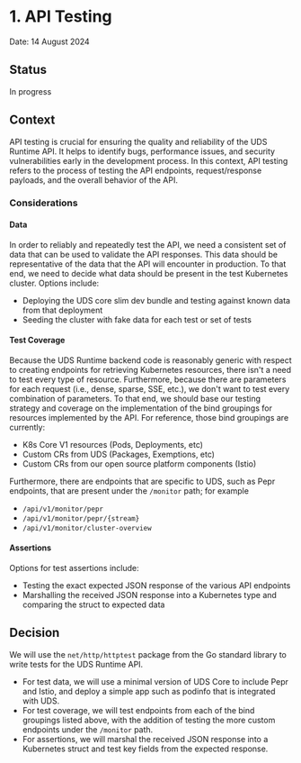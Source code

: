 # 1. API Testing

Date: 14 August 2024

## Status

In progress

## Context

API testing is crucial for ensuring the quality and reliability of the UDS Runtime API. It helps to identify bugs, performance issues, and security vulnerabilities early in the development process. In this context, API testing refers to the process of testing the API endpoints, request/response payloads, and the overall behavior of the API.

### Considerations

#### Data

In order to reliably and repeatedly test the API, we need a consistent set of data that can be used to validate the API responses. This data should be representative of the data that the API will encounter in production. To that end, we need to decide what data should be present in the test Kubernetes cluster. Options include:

- Deploying the UDS core slim dev bundle and testing against known data from that deployment
- Seeding the cluster with fake data for each test or set of tests

#### Test Coverage

Because the UDS Runtime backend code is reasonably generic with respect to creating endpoints for retrieving Kubernetes resources, there isn't a need to test every type of resource. Furthermore, because there are parameters for each request (i.e., dense, sparse, SSE, etc.), we don't want to test every combination of parameters. To that end, we should base our testing strategy and coverage on the implementation of the bind groupings for resources implemented by the API. For reference, those bind groupings are currently:
- K8s Core V1 resources (Pods, Deployments, etc)
- Custom CRs from UDS (Packages, Exemptions, etc)
- Custom CRs from our open source platform components (Istio)

Furthermore, there are endpoints that are specific to UDS, such as Pepr endpoints, that are present under the `/monitor` path; for example
- `/api/v1/monitor/pepr`
- `/api/v1/monitor/pepr/{stream}`
- `/api/v1/monitor/cluster-overview`

#### Assertions

Options for test assertions include:
- Testing the exact expected JSON response of the various API endpoints
- Marshalling the received JSON response into a Kubernetes type and comparing the struct to expected data

## Decision

We will use the `net/http/httptest` package from the Go standard library to write tests for the UDS Runtime API.

- For test data, we will use a minimal version of UDS Core to include Pepr and Istio, and deploy a simple app such as podinfo that is integrated with UDS.
- For test coverage, we will test endpoints from each of the bind groupings listed above, with the addition of testing the more custom endpoints under the `/monitor` path.
- For assertions, we will marshal the received JSON response into a Kubernetes struct and test key fields from the expected response.
